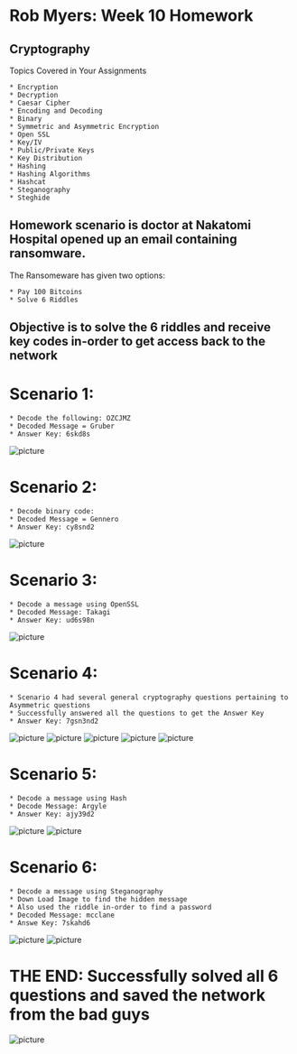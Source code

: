# Rob Myers: Week 10 Homework
## Cryptography

Topics Covered in Your Assignments

    * Encryption
    * Decryption
    * Caesar Cipher
    * Encoding and Decoding
    * Binary
    * Symmetric and Asymmetric Encryption
    * Open SSL
    * Key/IV
    * Public/Private Keys
    * Key Distribution
    * Hashing
    * Hashing Algorithms
    * Hashcat
    * Steganography
    * Steghide

## Homework scenario is doctor at Nakatomi Hospital opened up an email containing ransomware.
The Ransomeware has given two options:

    * Pay 100 Bitcoins
    * Solve 6 Riddles

## Objective is to solve the 6 riddles and receive key codes in-order to get access back to the network

# Scenario 1: 

    * Decode the following: OZCJMZ
    * Decoded Message = Gruber
    * Answer Key: 6skd8s

 ![picture](IMAGE/Riddle1.PNG)

 # Scenario 2:

    * Decode binary code: 
    * Decoded Message = Gennero
    * Answer Key: cy8snd2

 ![picture](IMAGE/Riddle2.PNG)

 # Scenario 3:

    * Decode a message using OpenSSL
    * Decoded Message: Takagi
    * Answer Key: ud6s98n

![picture](IMAGE/Riddle3.PNG)

# Scenario 4:

    * Scenario 4 had several general cryptography questions pertaining to Asymmetric questions
    * Successfully answered all the questions to get the Answer Key
    * Answer Key: 7gsn3nd2

![picture](IMAGE/Riddle4.PNG)
![picture](IMAGE/Riddle4_partA.PNG)
![picture](IMAGE/Riddle4_partB.PNG)
![picture](IMAGE/Riddle4_partC.PNG)
![picture](IMAGE/Riddle4_Finished.PNG)

# Scenario 5:

    * Decode a message using Hash
    * Decode Message: Argyle
    * Answer Key: ajy39d2

![picture](IMAGE/Riddle5.PNG) 
![picture](IMAGE/Riddle5_A.PNG)

# Scenario 6:

    * Decode a message using Steganography
    * Down Load Image to find the hidden message
    * Also used the riddle in-order to find a password
    * Decoded Message: mcclane
    * Answe Key: 7skahd6

![picture](IMAGE/Riddle6_A.PNG) 
![picture](IMAGE/Riddle6_B.PNG)

# THE END: Successfully solved all 6 questions and saved the network from the bad guys

![picture](IMAGE/THeEND.PNG)






